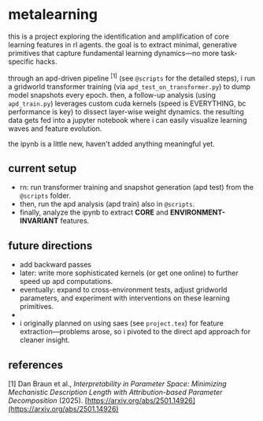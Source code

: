# metalearning

this is a project exploring the identification and amplification of core learning features in rl agents. the goal is to extract minimal, generative primitives that capture fundamental learning dynamics—no more task-specific hacks.

through an apd-driven pipeline $^{[1]}$ (see `@scripts` for the detailed steps), i run a gridworld transformer training (via `apd_test_on_transformer.py`) to dump model snapshots every epoch. then, a follow-up analysis (using `apd_train.py`) leverages custom cuda kernels (speed is EVERYTHING, bc performance is key) to dissect layer-wise weight dynamics. the resulting data gets fed into a jupyter notebook where i can easily visualize learning waves and feature evolution.

the ipynb is a little new, haven't added anything meaningful yet.

## current setup

- rn: run transformer training and snapshot generation (apd test) from the `@scripts` folder.
- then, run the apd analysis (apd train) also in `@scripts`.
- finally, analyze the ipynb to extract **CORE** and **ENVIRONMENT-INVARIANT** features.

## future directions

- add backward passes
- later: write more sophisticated kernels (or get one online) to further speed up apd computations.
- eventually: expand to cross-environment tests, adjust gridworld parameters, and experiment with interventions on these learning primitives.
-
- i originally planned on using saes (see `project.tex`) for feature extraction—problems arose, so i pivoted to the direct apd approach for cleaner insight.

## references

[1] Dan Braun et al., _Interpretability in Parameter Space: Minimizing Mechanistic Description Length with Attribution-based Parameter Decomposition_ (2025). [https://arxiv.org/abs/2501.14926](https://arxiv.org/abs/2501.14926)
